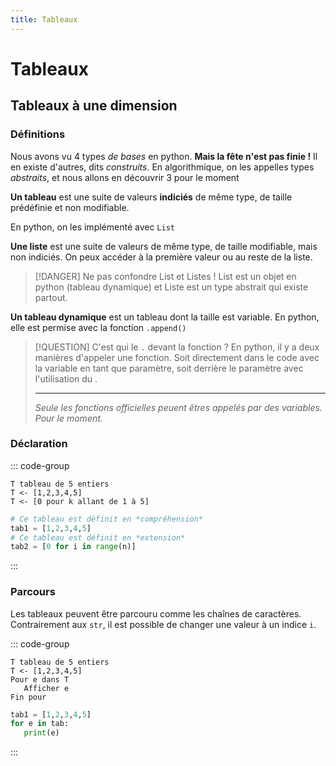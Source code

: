 ```yaml
---
title: Tableaux
---
```

# Tableaux
## Tableaux à une dimension

### Définitions
Nous avons vu 4 types *de bases* en python. **Mais la fête n'est pas finie !** Il en existe d'autres, dits *construits*. En algorithmique, on les appelles types *abstraits*, et nous allons en découvrir 3 pour le moment

**Un tableau** est une suite de valeurs **indiciés** de même type, de taille prédéfinie et non modifiable.

En python, on les implémenté avec `List` 

**Une liste** est une suite de valeurs de même type, de taille modifiable, mais non indiciés. On peux accéder à la première valeur ou au reste de la liste.


> [!DANGER]
> Ne pas confondre List et Listes ! List est un objet en python (tableau dynamique) et Liste est un type abstrait qui existe partout.

**Un tableau dynamique** est un tableau dont la taille est variable. En python, elle est permise avec la fonction `.append()`

> [!QUESTION] C'est qui le `.` devant la fonction ?
> En python, il y a deux manières d'appeler une fonction. Soit directement dans le code avec la variable en tant que paramètre, soit derrière le paramètre avec l'utilisation du .
> 
> ---
> *Seule les fonctions officielles peuent êtres appelés par des variables. Pour le moment.*

### Déclaration

::: code-group

```pseudo-code [Pseudo-Code]
T tableau de 5 entiers
T <- [1,2,3,4,5]
T <- [0 pour k allant de 1 à 5]
```

```python [Python]
# Ce tableau est définit en *compréhension*
tab1 = [1,2,3,4,5]
# Ce tableau est définit en *extension*
tab2 = [0 for i in range(n)]
```

:::

### Parcours 

Les tableaux peuvent être parcouru comme les chaînes de caractères. Contrairement aux `str`, il est possible de changer une valeur à un indice `i`.

::: code-group

```pseudo-code [Pseudo-Code]
T tableau de 5 entiers
T <- [1,2,3,4,5]
Pour e dans T
   Afficher e
Fin pour
```

```python [Python]
tab1 = [1,2,3,4,5]
for e in tab:
   print(e)
```

:::